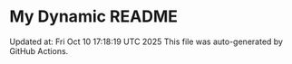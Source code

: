 # My Dynamic README
Updated at: Fri Oct 10 17:18:19 UTC 2025
This file was auto-generated by GitHub Actions.
